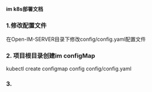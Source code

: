 #### im k8s部署文档
### 1.修改配置文件
在Open-IM-SERVER目录下修改config/config.yaml配置文件

### 2. 项目根目录创建im configMap
kubectl create configmap config config/config.yaml

### 3. 